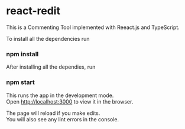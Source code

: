 # react-redit

This is a Commenting Tool implemented with Reeact.js and TypeScript.

To install all the dependencies run

### npm install

After installing all the dependies, run

### npm start

This runs the app in the development mode.\
Open [http://localhost:3000](http://localhost:3000) to view it in the browser.

The page will reload if you make edits.\
You will also see any lint errors in the console.

